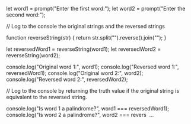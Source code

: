 let word1 = prompt("Enter the first word:");
let word2 = prompt("Enter the second word:");

// Log to the console the original strings and the reversed strings

function reverseString(str) {
  return str.split("").reverse().join("");
}

let reversedWord1 = reverseString(word1);
let reversedWord2 = reverseString(word2);

console.log("Original word 1:", word1);
console.log("Reversed word 1:", reversedWord1);
console.log("Original word 2:", word2);
console.log("Reversed word 2:", reversedWord2);

// Log to the console by returning the truth value if the original string is equivalent to the reversed string.

console.log("Is word 1 a palindrome?", word1 === reversedWord1);
console.log("Is word 2 a palindrome?", word2 === revers
 ...
